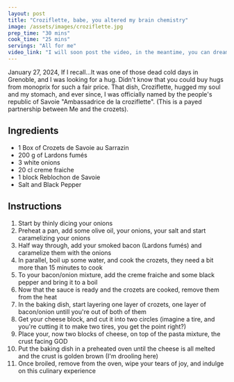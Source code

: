 ```yaml
---
layout: post
title: "Croziflette, babe, you altered my brain chemistry"
image: /assets/images/croziflette.jpg
prep_time: "30 mins"
cook_time: "25 mins"
servings: "All for me"
video_link: "I will soon post the video, in the meantime, you can dream about it"
---
```


January 27, 2024, If I recall...It was one of those dead cold days in Grenoble, and I was looking for a hug. Didn't know that you could buy hugs from monoprix for such a fair price. That dish, Croziflette, hugged my soul and my stomach, and ever since, I was officially named by the people's republic of Savoie "Ambassadrice de la croziflette". (This is a payed partnership between Me and the crozets).

## Ingredients

* 1 Box of Crozets de Savoie au Sarrazin
* 200 g of Lardons fumés
* 3 white onions
* 20 cl creme fraiche
* 1 block Reblochon de Savoie
* Salt and Black Pepper


## Instructions

1. Start by thinly dicing your onions
2. Preheat a pan, add some olive oil, your onions, your salt and start caramelizing your onions
3. Half way through, add your smoked bacon (Lardons fumés) and caramelize them with the onions
4. In parallel, boil up some water, and cook the crozets, they need a bit more than 15 minutes to cook
5. To your bacon/onion mixture, add the creme fraiche and some black pepper and bring it to a boil 
6. Now that the sauce is ready and the crozets are cooked, remove them from the heat
7. In the baking dish, start layering one layer of crozets, one layer of bacon/onion untill you're out of both of them
8. Get your cheese block, and cut it into two circles (imagine a tire, and you're cutting it to make two tires, you get the point right?)
9. Place your, now two blocks of cheese, on top of the pasta mixture, the crust facing GOD
10. Put the baking dish in a preheated oven until the cheese is all melted and the crust is golden brown (I'm drooling here)
11. Once broiled, remove from the oven, wipe your tears of joy, and indulge on this culinary experience
